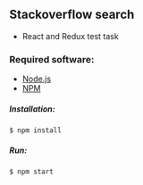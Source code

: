 ## Stackoverflow search
- React and Redux test task

### Required software:
- [Node.js](https://nodejs.org/en/ "Node.js")
- [NPM](https://www.npmjs.com/ "NPM")

##### Installation:
`$ npm install`
##### Run:
`$ npm start`
